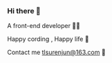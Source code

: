 ### Hi there 👋

A front-end developer 🧑‍💻

Happy cording , Happy life 🤣

Contact me tlsurenjun@163.com 🤖
